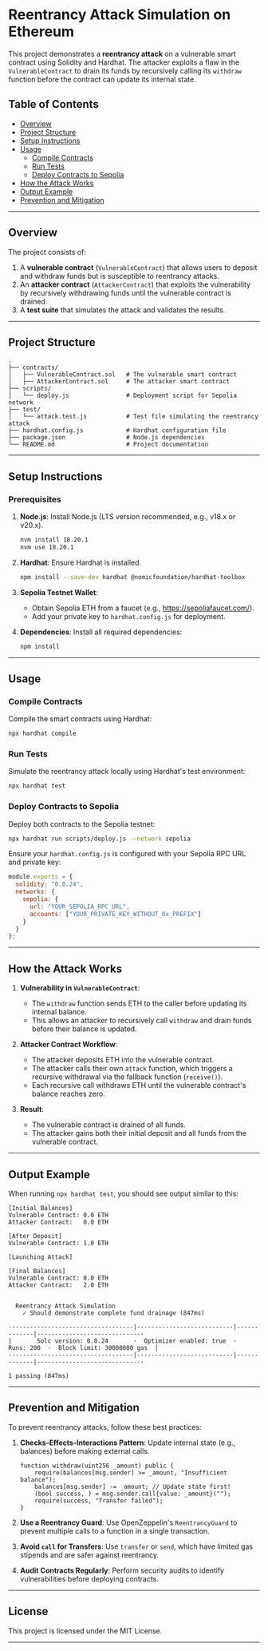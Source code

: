# Reentrancy Attack Simulation on Ethereum

This project demonstrates a **reentrancy attack** on a vulnerable smart contract using Solidity and Hardhat. The attacker exploits a flaw in the `VulnerableContract` to drain its funds by recursively calling its `withdraw` function before the contract can update its internal state.

## Table of Contents
- [Overview](#overview)
- [Project Structure](#project-structure)
- [Setup Instructions](#setup-instructions)
- [Usage](#usage)
  - [Compile Contracts](#compile-contracts)
  - [Run Tests](#run-tests)
  - [Deploy Contracts to Sepolia](#deploy-contracts-to-sepolia)
- [How the Attack Works](#how-the-attack-works)
- [Output Example](#output-example)
- [Prevention and Mitigation](#prevention-and-mitigation)

---

## Overview

The project consists of:
1. A **vulnerable contract** (`VulnerableContract`) that allows users to deposit and withdraw funds but is susceptible to reentrancy attacks.
2. An **attacker contract** (`AttackerContract`) that exploits the vulnerability by recursively withdrawing funds until the vulnerable contract is drained.
3. A **test suite** that simulates the attack and validates the results.

---

## Project Structure

```
.
├── contracts/
│   ├── VulnerableContract.sol   # The vulnerable smart contract
│   ├── AttackerContract.sol     # The attacker smart contract
├── scripts/
│   └── deploy.js                # Deployment script for Sepolia network
├── test/
│   └── attack.test.js           # Test file simulating the reentrancy attack
├── hardhat.config.js            # Hardhat configuration file
├── package.json                 # Node.js dependencies
└── README.md                    # Project documentation
```

---

## Setup Instructions

### Prerequisites

1. **Node.js**: Install Node.js (LTS version recommended, e.g., v18.x or v20.x).
   ```bash
   nvm install 18.20.1
   nvm use 18.20.1
   ```

2. **Hardhat**: Ensure Hardhat is installed.
   ```bash
   npm install --save-dev hardhat @nomicfoundation/hardhat-toolbox
   ```

3. **Sepolia Testnet Wallet**:
   - Obtain Sepolia ETH from a faucet (e.g., https://sepoliafaucet.com/).
   - Add your private key to `hardhat.config.js` for deployment.

4. **Dependencies**:
   Install all required dependencies:
   ```bash
   npm install
   ```

---

## Usage

### Compile Contracts

Compile the smart contracts using Hardhat:
```bash
npx hardhat compile
```

### Run Tests

Simulate the reentrancy attack locally using Hardhat's test environment:
```bash
npx hardhat test
```

### Deploy Contracts to Sepolia

Deploy both contracts to the Sepolia testnet:
```bash
npx hardhat run scripts/deploy.js --network sepolia
```

Ensure your `hardhat.config.js` is configured with your Sepolia RPC URL and private key:
```javascript
module.exports = {
  solidity: "0.8.24",
  networks: {
    sepolia: {
      url: "YOUR_SEPOLIA_RPC_URL",
      accounts: ["YOUR_PRIVATE_KEY_WITHOUT_0x_PREFIX"]
    }
  }
};
```

---

## How the Attack Works

1. **Vulnerability in `VulnerableContract`**:
   - The `withdraw` function sends ETH to the caller before updating its internal balance.
   - This allows an attacker to recursively call `withdraw` and drain funds before their balance is updated.

2. **Attacker Contract Workflow**:
   - The attacker deposits ETH into the vulnerable contract.
   - The attacker calls their own `attack` function, which triggers a recursive withdrawal via the fallback function (`receive()`).
   - Each recursive call withdraws ETH until the vulnerable contract's balance reaches zero.

3. **Result**:
   - The vulnerable contract is drained of all funds.
   - The attacker gains both their initial deposit and all funds from the vulnerable contract.

---

## Output Example

When running `npx hardhat test`, you should see output similar to this:

```text
[Initial Balances]
Vulnerable Contract: 0.0 ETH
Attacker Contract:   0.0 ETH

[After Deposit]
Vulnerable Contract: 1.0 ETH

[Launching Attack]

[Final Balances]
Vulnerable Contract: 0.0 ETH
Attacker Contract:   2.0 ETH


  Reentrancy Attack Simulation
    ✓ Should demonstrate complete fund drainage (847ms)

·----------------------------------|---------------------------|-------------|-----------------------------·
|       Solc version: 0.8.24       ·  Optimizer enabled: true  ·  Runs: 200  ·  Block limit: 30000000 gas  │
·----------------------------------|---------------------------|-------------|-----------------------------·

1 passing (847ms)
```

---

## Prevention and Mitigation

To prevent reentrancy attacks, follow these best practices:

1. **Checks-Effects-Interactions Pattern**:
   Update internal state (e.g., balances) before making external calls.
   
   ```solidity
   function withdraw(uint256 _amount) public {
       require(balances[msg.sender] >= _amount, "Insufficient balance");
       balances[msg.sender] -= _amount; // Update state first!
       (bool success, ) = msg.sender.call{value: _amount}("");
       require(success, "Transfer failed");
   }
   ```

2. **Use a Reentrancy Guard**:
   Use OpenZeppelin's `ReentrancyGuard` to prevent multiple calls to a function in a single transaction.

3. **Avoid `call` for Transfers**:
   Use `transfer` or `send`, which have limited gas stipends and are safer against reentrancy.

4. **Audit Contracts Regularly**:
   Perform security audits to identify vulnerabilities before deploying contracts.

---

## License

This project is licensed under the MIT License.

---
 